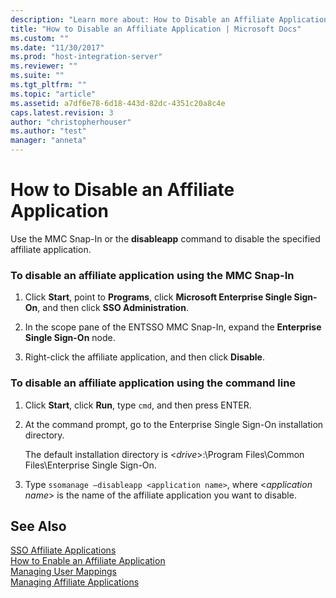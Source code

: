 ```yaml
---
description: "Learn more about: How to Disable an Affiliate Application"
title: "How to Disable an Affiliate Application | Microsoft Docs"
ms.custom: ""
ms.date: "11/30/2017"
ms.prod: "host-integration-server"
ms.reviewer: ""
ms.suite: ""
ms.tgt_pltfrm: ""
ms.topic: "article"
ms.assetid: a7df6e78-6d18-443d-82dc-4351c20a8c4e
caps.latest.revision: 3
author: "christopherhouser"
ms.author: "test"
manager: "anneta"
---
```

# How to Disable an Affiliate Application
Use the MMC Snap-In or the **disableapp** command to disable the specified affiliate application.  
  
### To disable an affiliate application using the MMC Snap-In  
  
1.  Click **Start**, point to **Programs**, click **Microsoft Enterprise Single Sign-On**, and then click **SSO Administration**.  
  
2.  In the scope pane of the ENTSSO MMC Snap-In, expand the **Enterprise Single Sign-On** node.  
  
3.  Right-click the affiliate application, and then click **Disable**.  
  
### To disable an affiliate application using the command line  
  
1.  Click **Start**, click **Run**, type `cmd`, and then press ENTER.  
  
2.  At the command prompt, go to the Enterprise Single Sign-On installation directory.  
  
     The default installation directory is \<*drive*>:\Program Files\Common Files\Enterprise Single Sign-On.  
  
3.  Type `ssomanage –disableapp <application name>`, where \<*application name*> is the name of the affiliate application you want to disable.  
  
## See Also  
 [SSO Affiliate Applications](../esso/sso-affiliate-applications.md)   
 [How to Enable an Affiliate Application](../esso/how-to-enable-an-affiliate-application.md)   
 [Managing User Mappings](../esso/managing-user-mappings.md)   
 [Managing Affiliate Applications](../esso/managing-affiliate-applications.md)
